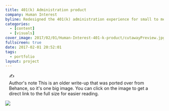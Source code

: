 ```yaml
---
title: 401(k) Administration product
company: Human Interest
byline: Redesigned the 401(k) administration experience for small to medium businesses, creating an intuitive platform that simplifies complex financial processes while maintaining robust functionality and compliance requirements
categories:
  - [content]
  - [visuals]
cover_image: 2017/02/01/Human-Interest-401-k-product/cutawayPreview.jpg
fullscreen: true
date: 2017-02-01 20:52:01
tags:
  - portfolio
layout: project
---
```


<style>
  .alert {
    margin-left: 12px;
 margin-right: 12px;
  }
</style>

<div class="alert alert-default">
  <div class="alert-inner">
    <div class="alert-icon">
      ✍️
    </div>
    <div class="alert-gutter"></div>
    <div class="alert-copy">
      <span class="alert-copy-title">Author's note</span>
      <span class="alert-copy-body">This is an older write-up that was ported over from Behance, so it's one big image. You can click on the image to get a direct link to the full size for easier reading.</span>
    </div>
  </div>
</div>

[![](cutaway.jpg)](cutaway.jpg)
